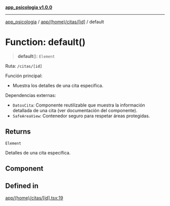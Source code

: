 [**app_psicologia v1.0.0**](../../../../../README.md)

***

[app_psicologia](../../../../../modules.md) / [app/(home)/citas/\[id\]](../README.md) / default

# Function: default()

> **default**(): `Element`

Ruta: `/citas/[id]`

Función principal:
- Muestra los detalles de una cita específica.

Dependencias externas:
- `DatosCita`: Componente reutilizable que muestra la información detallada de una cita (ver documentación del componente).
- `SafeAreaView`: Contenedor seguro para respetar áreas protegidas.

## Returns

`Element`

Detalles de una cita específica.

## Component

## Defined in

[app/(home)/citas/\[id\].tsx:19](https://github.com/XxtbmfxX/app_psicologia/blob/da762f4f9225edbb02c8e13dfe2f9bc7ae75eef5/app/(home)/citas/[id].tsx#L19)
